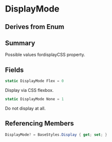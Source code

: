 # DisplayMode

## Derives from Enum

## Summary

Possible values fordisplayCSS property.
## Fields

```c#
static DisplayMode Flex = 0
```
Display via CSS flexbox.
```c#
static DisplayMode None = 1
```
Do not display at all.
## Referencing Members

```c#
DisplayMode? = BaseStyles.Display { get; set; } 
```

